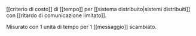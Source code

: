 [[criterio di costo]] di [[tempo]] per [[sistema distribuito|sistemi distribuiti]] con [[ritardo di comunicazione limitato]].

Misurato con 1 unità di tempo per 1 [[messaggio]] scambiato.
